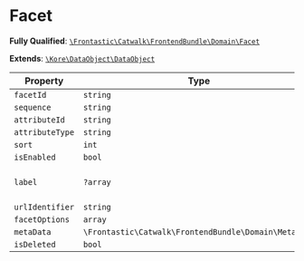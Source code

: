 #  Facet

**Fully Qualified**: [`\Frontastic\Catwalk\FrontendBundle\Domain\Facet`](../../../../src/php/FrontendBundle/Domain/Facet.php)

**Extends**: [`\Kore\DataObject\DataObject`](https://github.com/kore/DataObject)

Property|Type|Default|Description
--------|----|-------|-----------
`facetId`|`string`||
`sequence`|`string`||
`attributeId`|`string`||
`attributeType`|`string`||
`sort`|`int`|`-1`|
`isEnabled`|`bool`|`false`|
`label`|`?array`||Translatable strings or null
`urlIdentifier`|`string`||
`facetOptions`|`array`||
`metaData`|`\Frontastic\Catwalk\FrontendBundle\Domain\MetaData`||
`isDeleted`|`bool`|`false`|

